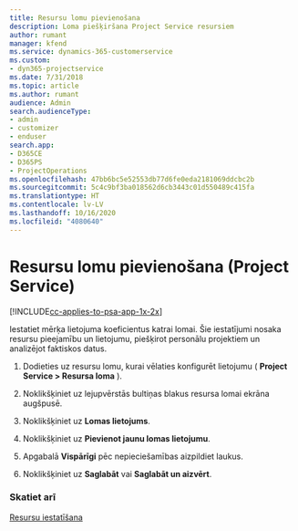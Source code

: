 ```yaml
---
title: Resursu lomu pievienošana
description: Loma piešķiršana Project Service resursiem
author: rumant
manager: kfend
ms.service: dynamics-365-customerservice
ms.custom:
- dyn365-projectservice
ms.date: 7/31/2018
ms.topic: article
ms.author: rumant
audience: Admin
search.audienceType:
- admin
- customizer
- enduser
search.app:
- D365CE
- D365PS
- ProjectOperations
ms.openlocfilehash: 47bb6bc5e52553db77d6fe0eda2181069ddcbc2b
ms.sourcegitcommit: 5c4c9bf3ba018562d6cb3443c01d550489c415fa
ms.translationtype: HT
ms.contentlocale: lv-LV
ms.lasthandoff: 10/16/2020
ms.locfileid: "4080640"
---
```

# <a name="add-resource-roles-project-service"></a>Resursu lomu pievienošana (Project Service)

[!INCLUDE[cc-applies-to-psa-app-1x-2x](../includes/cc-applies-to-psa-app-1x-2x.md)]

Iestatiet mērķa lietojuma koeficientus katrai lomai. Šie iestatījumi nosaka resursu pieejamību un lietojumu, piešķirot personālu projektiem un analizējot faktiskos datus.  
  
1.  Dodieties uz resursu lomu, kurai vēlaties konfigurēt lietojumu ( **Project Service > Resursa loma** ).  
  
2.  Noklikšķiniet uz lejupvērstās bultiņas blakus resursa lomai ekrāna augšpusē.  
  
3.  Noklikšķiniet uz **Lomas lietojums**.  
  
4.  Noklikšķiniet uz **Pievienot jaunu lomas lietojumu**.  
  
5.  Apgabalā **Vispārīgi** pēc nepieciešamības aizpildiet laukus.  
  
6.  Noklikšķiniet uz **Saglabāt** vai **Saglabāt un aizvērt**.  
  
### <a name="see-also"></a>Skatiet arī  
 [Resursu iestatīšana](../psa/set-up-resources.md)
